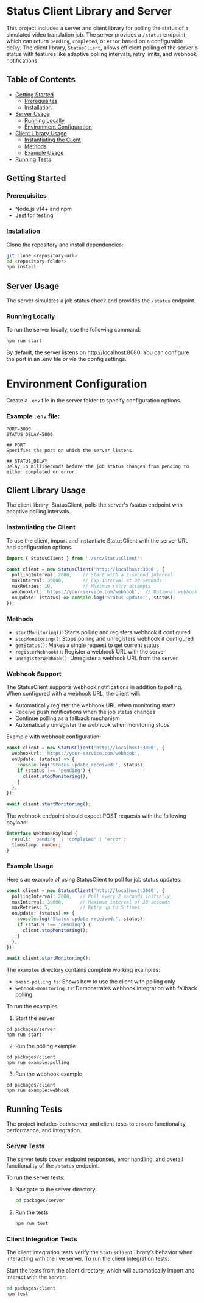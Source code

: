 # Status Client Library and Server

This project includes a server and client library for polling the status of a simulated video translation job. The server provides a `/status` endpoint, which can return `pending`, `completed`, or `error` based on a configurable delay. The client library, `StatusClient`, allows efficient polling of the server's status with features like adaptive polling intervals, retry limits, and webhook notifications.

## Table of Contents

- [Getting Started](#getting-started)
  - [Prerequisites](#prerequisites)
  - [Installation](#installation)
- [Server Usage](#server-usage)
  - [Running Locally](#running-locally)
  - [Environment Configuration](#environment-configuration)
- [Client Library Usage](#client-library-usage)
  - [Instantiating the Client](#instantiating-the-client)
  - [Methods](#methods)
  - [Example Usage](#example-usage)
- [Running Tests](#running-tests)

## Getting Started

### Prerequisites

- Node.js v14+ and npm
- [Jest](https://jestjs.io/) for testing

### Installation

Clone the repository and install dependencies:

```bash
git clone <repository-url>
cd <repository-folder>
npm install
```

## Server Usage

The server simulates a job status check and provides the `/status` endpoint.

### Running Locally

To run the server locally, use the following command:

```bash
npm run start
```

By default, the server listens on http://localhost:8080. You can configure the port in an .env file or via the config settings.

# Environment Configuration

Create a `.env` file in the server folder to specify configuration options.

### Example `.env` file:
```plaintext
PORT=3000
STATUS_DELAY=5000

## PORT
Specifies the port on which the server listens.

## STATUS_DELAY
Delay in milliseconds before the job status changes from pending to either completed or error.
```

## Client Library Usage
The client library, StatusClient, polls the server's /status endpoint with adaptive polling intervals.

### Instantiating the Client
To use the client, import and instantiate StatusClient with the server URL and configuration options.

```typescript
import { StatusClient } from './src/StatusClient';

const client = new StatusClient('http://localhost:3000', {
  pollingInterval: 2000,    // Start with a 2-second interval
  maxInterval: 30000,       // Cap interval at 30 seconds
  maxRetries: 10,           // Maximum retry attempts
  webhookUrl: 'https://your-service.com/webhook',  // Optional webhook URL
  onUpdate: (status) => console.log('Status update:', status),
});
```

### Methods

- `startMonitoring()`: Starts polling and registers webhook if configured
- `stopMonitoring()`: Stops polling and unregisters webhook if configured
- `getStatus()`: Makes a single request to get current status
- `registerWebhook()`: Register a webhook URL with the server
- `unregisterWebhook()`: Unregister a webhook URL from the server

### Webhook Support

The StatusClient supports webhook notifications in addition to polling. When configured with a webhook URL, the client will:
- Automatically register the webhook URL when monitoring starts
- Receive push notifications when the job status changes
- Continue polling as a fallback mechanism
- Automatically unregister the webhook when monitoring stops

Example with webhook configuration:

```typescript
const client = new StatusClient('http://localhost:3000', {
  webhookUrl: 'https://your-service.com/webhook',
  onUpdate: (status) => {
    console.log('Status update received:', status);
    if (status !== 'pending') {
      client.stopMonitoring();
    }
  },
});

await client.startMonitoring();
```

The webhook endpoint should expect POST requests with the following payload:

```typescript
interface WebhookPayload {
  result: 'pending' | 'completed' | 'error';
  timestamp: number;
}
```

### Example Usage

Here's an example of using StatusClient to poll for job status updates:

```typescript
const client = new StatusClient('http://localhost:3000', {
  pollingInterval: 2000,   // Poll every 2 seconds initially
  maxInterval: 30000,      // Maximum interval of 30 seconds
  maxRetries: 5,           // Retry up to 5 times
  onUpdate: (status) => {
    console.log('Status update received:', status);
    if (status !== 'pending') {
      client.stopMonitoring();
    }
  },
});

await client.startMonitoring();
```

The `examples` directory contains complete working examples:

- `basic-polling.ts`: Shows how to use the client with polling only
- `webhook-monitoring.ts`: Demonstrates webhook integration with fallback polling

To run the examples:

1. Start the server
```
cd packages/server
npm run start
```

2. Run the polling example 
```
cd packages/client
npm run example:polling
```

3. Run the webhook example
```
cd packages/client
npm run example:webhook
```

## Running Tests

The project includes both server and client tests to ensure functionality, performance, and integration. 

### Server Tests

The server tests cover endpoint responses, error handling, and overall functionality of the `/status` endpoint.

To run the server tests:

1. Navigate to the server directory:
   ```bash
   cd packages/server
   ```
2. Run the tests
   ```bash
   npm run test
   ```

### Client Integration Tests

The client integration tests verify the `StatusClient` library’s behavior when interacting with the live server. 
To run the client integration tests:

Start the tests from the client directory, which will automatically import and interact with the server:

   ```bash
   cd packages/client
   npm test
   ```
